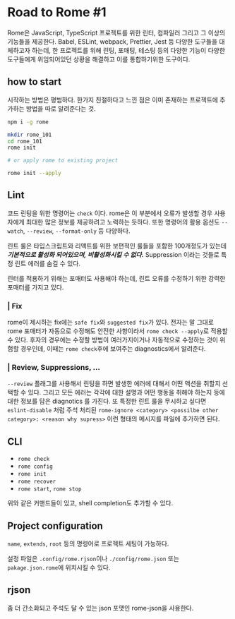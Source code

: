 # Road to Rome #1

Rome은 JavaScript, TypeScript 프로젝트를 위한 린터, 컴파일러 그리고 그 이상의 기능들을 제공한다. Babel, ESLint, webpack, Prettier, Jest 등 다양한 도구들을 대체하고자 하는데, 한 프로젝트를 위해 린팅, 포매팅, 테스팅 등의 다양한 기능이 다양한 도구들에게 위임되어있던 상황을 해결하고 이를 통합하기위한 도구이다.

## how to start

시작하는 방법은 평범하다. 한가지 친절하다고 느낀 점은 이미 존재하는 프로젝트에 추가하는 방법을 따로 알려준다는 것.

```bash
npm i -g rome

mkdir rome_101
cd rome_101
rome init

# or apply rome to existing project

rome init --apply
```

## Lint

코드 린팅을 위한 명령어는 `check` 이다. rome은 이 부분에서 오류가 발생할 경우 사용자에게 최대한 많은 정보를 제공하려고 노력하는 듯하다. 또한 명령어의 활용 옵션도 `--watch`, `--review`, `--format-only` 등 다양하다.

린트 룰은 타입스크립트와 리액트를 위한 보편적인 룰들을 포함한 100개정도가 있는데 **_기본적으로 활성화 되어있으며, 비활성화시킬 수 없다._** Suppression 이라는 것들로 특정 린트 에러를 숨길 수 있다.

린터를 적용하기 위해는 포매터도 사용해야 하는데, 린트 오류를 수정하기 위한 강력한 포매터를 가지고 있다.

### | Fix

rome이 제시하는 fix에는 `safe fix`와 `suggested fix`가 있다. 전자는 말 그대로 rome 포매터가 자동으로 수정해도 안전한 사항이라서 `rome check --apply`로 적용할 수 있다. 후자의 경우에는 수정할 방법이 여러가지이거나 자동적으로 수정하는 것이 위험할 경우인데, 이때는 `rome check`후에 보여주는 diagnostics에서 알려준다.

### | Review, Suppressions, ...

`--review` 플래그를 사용해서 린팅을 하면 발생한 에러에 대해서 어떤 액션을 취할지 선택할 수 있다. 그리고 모든 에러는 각각에 대한 설명과 어떤 행동을 취해야 하는지 등에 대한 정보를 담은 diagnotics 를 가진다. 또 특정한 린트 룰을 무시하고 싶다면 `eslint-disable` 처럼 주석 처리된 `rome-ignore <category> <possilbe other category>: <reason why supress>` 이런 형태의 메시지를 파일에 추가하면 된다.

## CLI

- `rome check`
- `rome config`
- `rome init`
- `rome recover`
- `rome start`, `rome stop`

위와 같은 커맨드들이 있고, shell completion도 추가할 수 있다.

## Project configuration

`name`, `extends`, `root` 등의 명령어로 프로젝트 세팅이 가능하다.

설정 파일은 `.config/rome.rjson`이나 `./config/rome.json` 또는 `pakage.json.rome`에 위치시킬 수 있다.

## rjson

좀 더 간소화되고 주석도 달 수 있는 json 포맷인 rome-json을 사용한다.
